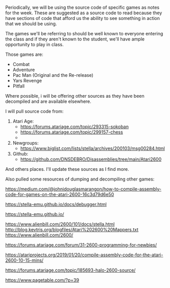 Periodically, we will be using the source code of specific games as notes for the week. These are suggested as a source code to read because they have sections of code that afford us the ability to see something in action that we should be using. 

The games we'll be referring to should be well known to everyone entering the class and if they aren't known to the student, we'll have ample opportunity to play in class. 

Those games are: 
* Combat
* Adventure
* Pac Man (Original and the Re-release)
* Yars Revenge
* Pitfall

Where possible, i will be offering other sources as they have been decompiled and are available elsewhere. 

I will pull source code from: 

1. Atari Age: 
	* https://forums.atariage.com/topic/293315-sokoban
	* https://forums.atariage.com/topic/299157-chess
	* 
1. Newgroups:
	* https://www.biglist.com/lists/stella/archives/200103/msg00284.html
2. Github: 
	* https://github.com/DNSDEBRO/Disassemblies/tree/main/Atari2600

And others places. I'll update these sources as I find more. 

Also pulled some resources of dumping and decompiling other games: 

https://medium.com/@johnidouglasmarangon/how-to-compile-assembly-code-for-games-on-the-atari-2600-16c3d79d6e50

https://stella-emu.github.io/docs/debugger.html

https://stella-emu.github.io/

https://www.alienbill.com/2600/101/docs/stella.html
http://blog.kevtris.org/blogfiles/Atari%202600%20Mappers.txt
https://www.alienbill.com/2600/

https://forums.atariage.com/forum/31-2600-programming-for-newbies/

https://atariprojects.org/2019/01/20/compile-assembly-code-for-the-atari-2600-10-15-mins/

https://forums.atariage.com/topic/185693-halo-2600-source/

https://www.pagetable.com/?p=39
